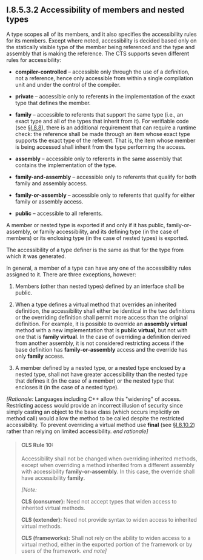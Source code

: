## I.8.5.3.2 Accessibility of members and nested types

A type scopes all of its members, and it also specifies the accessibility rules for its members. Except where noted, accessibility is decided based only on the statically visible type of the member being referenced and the type and assembly that is making the reference. The CTS supports seven different rules for accessibility:

 * **compiler-controlled** &ndash; accessible only through the use of a definition, not a reference, hence only accessible from within a single compilation unit and under the control of the compiler.

 * **private** &ndash; accessible only to referents in the implementation of the exact type that defines the member.

 * **family** &ndash; accessible to referents that support the same type (i.e., an exact type and all of the types that inherit from it). For verifiable code (see §[I.8.8](i.8.8-type-safety-and-verification.md)), there is an additional requirement that can require a runtime check: the reference shall be made through an item whose exact type supports the exact type of the referent. That is, the item whose member is being accessed shall inherit from the type performing the access.

 * **assembly** &ndash; accessible only to referents in the same assembly that contains the implementation of the type.

 * **family-and-assembly** &ndash; accessible only to referents that qualify for both family and assembly access.

 * **family-or-assembly** &ndash; accessible only to referents that qualify for either family or assembly access.

 * **public** &ndash; accessible to all referents.

A member or nested type is exported if and only if it has public, family-or-assembly, or family accessibility, and its defining type (in the case of members) or its enclosing type (in the case of nested types) is exported.

The accessibility of a type definer is the same as that for the type from which it was generated.

In general, a member of a type can have any one of the accessibility rules assigned to it. There are three exceptions, however:

 1. Members (other than nested types) defined by an interface shall be public.

 2. When a type defines a virtual method that overrides an inherited definition, the accessibility shall either be identical in the two definitions or the overriding definition shall permit more access than the original definition. For example, it is possible to override an **assembly virtual** method with a new implementation that is **public virtual**, but not with one that is **family virtual**. In the case of overriding a definition derived from another assembly, it is not considered restricting access if the base definition has **family-or-assembly** access and the override has only **family** access.

 3. A member defined by a nested type, or a nested type enclosed by a nested type, shall not have greater accessibility than the nested type that defines it (in the case of a member) or the nested type that encloses it (in the case of a nested type).

_[Rationale:_ Languages including C++ allow this "widening" of access. Restricting access would provide an incorrect illusion of security since simply casting an object to the base class (which occurs implicitly on method call) would allow the method to be called despite the restricted accessibility. To prevent overriding a virtual method use **final** (see §[I.8.10.2](#todo-missing-hyperlink)) rather than relying on limited accessibility. _end rationale]_
 
> #### CLS Rule 10:
>
> Accessibility shall not be changed when overriding inherited methods, except when overriding a method inherited from a different assembly with accessibility **family-or-assembly**. In this case, the override shall have accessibility **family**.
>
> _[Note:_
>
> **CLS (consumer):** Need not accept types that widen access to inherited virtual methods.
>
> **CLS (extender):** Need not provide syntax to widen access to inherited virtual methods.
>
> **CLS (frameworks):** Shall not rely on the ability to widen access to a virtual method, either in the exported portion of the framework or by users of the framework. _end note]_
